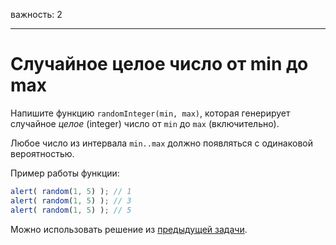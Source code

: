 важность: 2

---

# Случайное целое число от min до max

Напишите функцию `randomInteger(min, max)`, которая генерирует случайное *целое* (integer) число от `min` до `max` (включительно).

Любое число из интервала `min..max` должно появляться с одинаковой вероятностью.


Пример работы функции:

```js
alert( random(1, 5) ); // 1
alert( random(1, 5) ); // 3
alert( random(1, 5) ); // 5
```

Можно использовать решение из [предыдущей задачи](info:task/random-min-max).
